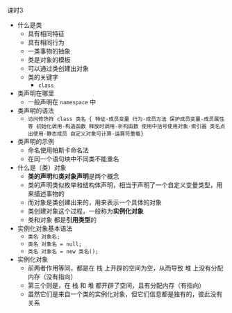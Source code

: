
课时3

- 什么是类
	- 具有相同特征
	- 具有相同行为
	- 一类事物的抽象
	- 类是对象的模板
	- 可以通过类创建出对象
	- 类的关键字
		- `class`
- 类声明在哪里
	- 一般声明在 `namespace` 中
- 类声明的语法
	- `访问修饰符 class 类名 { 特征-成员变量 行为-成员方法 保护成员变量-成员属性等 初始化调用-构造函数 释放时调用-析构函数 使用中括号使用对象-索引器 类名点出使用-静态成员 自定义对象可计算-运算符重载}`
- 类声明的示例
	- 命名使用帕斯卡命名法
	- 在同一个语句块中不同类不能重名
- 什么是（类）对象
	- **类的声明**和**类对象声明**是两个概念
	- 类的声明类似枚举和结构体声明，相当于声明了一个自定义变量类型，用来描述事物的
	- 而对象是类创建出来的，用来表示一个具体的对象
	- 类创建对象这个过程，一般称为**实例化对象**
	- 类和对象 都是**引用类型**的
- 实例化对象基本语法
	- `类名 对象名;`
	- `类名 对象名 = null;`
	- `类名 对象名 = new 类名();`
- 实例化对象
	- 前两者作用等同，都是在 栈 上开辟的空间为空，从而导致 堆 上没有分配内存（没有指向）
	- 第三个则是，在 栈 和 堆 都开辟了空间，且有分配内存（有指向）
	- 虽然它们是来自一个类的实例化对象，但它们信息都是独有的，彼此没有关系